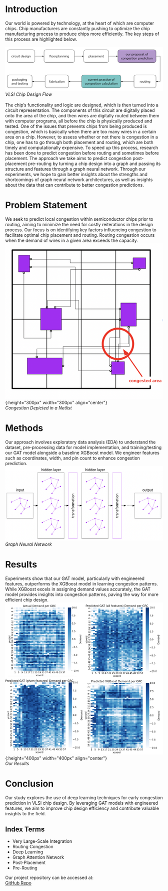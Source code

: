 # Introduction
Our world is powered by technology, at the heart of which are computer chips. Chip manufacturers are constantly pushing to optimize the chip manufacturing process to produce chips more efficiently. The key steps of this process are highlighted below. <br>
<br>
![design flow](assets/designflow.png)
*VLSI Chip Design Flow* <br>
<br>
The chip’s functionality and logic are designed, which is then turned into a circuit representation. The components of this circuit are digitally placed onto the area of the chip, and then wires are digitally routed between them with computer programs, all before the chip is physically produced and tested. One of the issues that prevents chips from being produced is congestion, which is basically when there are too many wires in a certain area on a chip. However, to assess whether or not there is congestion in a chip, one has to go through both placement and routing, which are both timely and computationally expensive. To speed up this process, research has been done to predict congestion before routing and sometimes before placement. The approach we take aims to predict congestion post-placement pre-routing by turning a chip design into a graph and passing its structure and features through a graph neural network. Through our experiments, we hope to gain better insights about the strengths and shortcomings of graph neural network architectures, as well as insights about the data that can contribute to better congestion predictions.

# Problem Statement
We seek to predict local congestion within semiconductor chips prior to routing, aiming to minimize the need for costly reiterations in the design process. Our focus is on identifying key factors influencing congestion to facilitate optimal chip placement and routing. Routing congestion occurs when the demand of wires in a given area exceeds the capacity. <br>
![congestion](assets/congestion.png){:height="300px" width="300px" align="center"} <br>
*Congestion Depicted in a Netlist*

# Methods
Our approach involves exploratory data analysis (EDA) to understand the dataset, pre-processing data for model implementation, and training/testing our GAT model alongside a baseline XGBoost model. We engineer features such as coordinates, width, and pin count to enhance congestion prediction. <br>
![gnn](assets/gnn.png)
*Graph Neural Network*

# Results
Experiments show that our GAT model, particularly with engineered features, outperforms the XGBoost model in learning congestion patterns. While XGBoost excels in assigning demand values accurately, the GAT model provides insights into congestion patterns, paving the way for more efficient chip design. <br>
![heatmaps](assets/heatmaps.png){:height="400px" width="400px" align="center"} <br>
*Our Results*

# Conclusion
Our study explores the use of deep learning techniques for early congestion prediction in VLSI chip design. By leveraging GAT models with engineered features, we aim to improve chip design efficiency and contribute valuable insights to the field.

## Index Terms
* Very Large-Scale Integration
* Routing Congestion
* Deep Learning
* Graph Attention Network
* Post-Placement
* Pre-Routing

Our project repository can be accessed at: <br>
[GitHub Repo](https://github.com/lisasunhwang/Capstone-B07-3)
